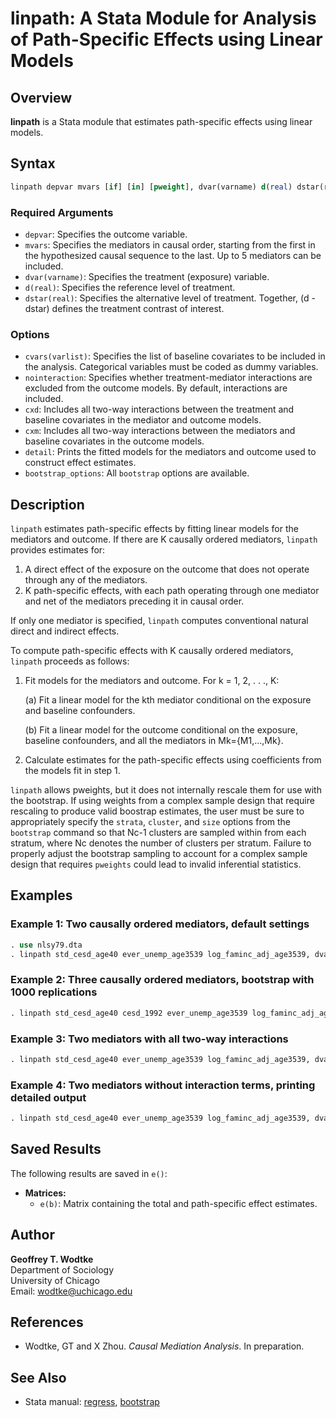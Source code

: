 # linpath: A Stata Module for Analysis of Path-Specific Effects using Linear Models

## Overview

**linpath** is a Stata module that estimates path-specific effects using linear models.

## Syntax

```stata
linpath depvar mvars [if] [in] [pweight], dvar(varname) d(real) dstar(real) [options]
```

### Required Arguments

- `depvar`: Specifies the outcome variable.
- `mvars`: Specifies the mediators in causal order, starting from the first in the hypothesized causal sequence to the last. Up to 5 mediators can be included.
- `dvar(varname)`: Specifies the treatment (exposure) variable.
- `d(real)`: Specifies the reference level of treatment.
- `dstar(real)`: Specifies the alternative level of treatment. Together, (d - dstar) defines the treatment contrast of interest.

### Options

- `cvars(varlist)`: Specifies the list of baseline covariates to be included in the analysis. Categorical variables must be coded as dummy variables.
- `nointeraction`: Specifies whether treatment-mediator interactions are excluded from the outcome models. By default, interactions are included.
- `cxd`: Includes all two-way interactions between the treatment and baseline covariates in the mediator and outcome models.
- `cxm`: Includes all two-way interactions between the mediators and baseline covariates in the outcome models.
- `detail`: Prints the fitted models for the mediators and outcome used to construct effect estimates.
- `bootstrap_options`: All `bootstrap` options are available.

## Description

`linpath` estimates path-specific effects by fitting linear models for the mediators and outcome. If there are K causally ordered mediators, `linpath` provides estimates for:

1. A direct effect of the exposure on the outcome that does not operate through any of the mediators.
2. K path-specific effects, with each path operating through one mediator and net of the mediators preceding it in causal order.

If only one mediator is specified, `linpath` computes conventional natural direct and indirect effects.

To compute path-specific effects with K causally ordered mediators, `linpath` proceeds as follows:

1. Fit models for the mediators and outcome. For k = 1, 2, . . ., K:

    (a) Fit a linear model for the kth mediator conditional on the exposure and baseline confounders.

    (b) Fit a linear model for the outcome conditional on the exposure, baseline confounders, and all the mediators in Mk={M1,...,Mk}.

2. Calculate estimates for the path-specific effects using coefficients from the models fit in step 1.

`linpath` allows pweights, but it does not internally rescale them for use with the bootstrap. If using weights from a complex sample design that require rescaling to produce valid boostrap estimates, the user must be sure to appropriately specify the `strata`, `cluster`, and `size` options from the `bootstrap` command so that Nc-1 clusters are sampled within from each stratum, where Nc denotes the number of clusters per stratum. Failure to properly adjust the bootstrap sampling to account for a complex sample design that requires `pweights` could lead to invalid inferential statistics.

## Examples

### Example 1: Two causally ordered mediators, default settings

```stata
. use nlsy79.dta
. linpath std_cesd_age40 ever_unemp_age3539 log_faminc_adj_age3539, dvar(att22) cvars(female black hispan paredu parprof parinc_prank famsize afqt3) d(1) dstar(0)
```

### Example 2: Three causally ordered mediators, bootstrap with 1000 replications

```stata
. linpath std_cesd_age40 cesd_1992 ever_unemp_age3539 log_faminc_adj_age3539, dvar(att22) cvars(female black hispan paredu parprof parinc_prank famsize afqt3) d(1) dstar(0) reps(1000)
```

### Example 3: Two mediators with all two-way interactions

```stata
. linpath std_cesd_age40 ever_unemp_age3539 log_faminc_adj_age3539, dvar(att22) cvars(female black hispan paredu parprof parinc_prank famsize afqt3) d(1) dstar(0) cxd cxm 
```

### Example 4: Two mediators without interaction terms, printing detailed output

```stata
. linpath std_cesd_age40 ever_unemp_age3539 log_faminc_adj_age3539, dvar(att22) cvars(female black hispan paredu parprof parinc_prank famsize afqt3) d(1) dstar(0) nointer detail
```

## Saved Results

The following results are saved in `e()`:

- **Matrices:**
  - `e(b)`: Matrix containing the total and path-specific effect estimates.

## Author

**Geoffrey T. Wodtke**  
Department of Sociology  
University of Chicago  
Email: [wodtke@uchicago.edu](mailto:wodtke@uchicago.edu)

## References

- Wodtke, GT and X Zhou. *Causal Mediation Analysis*. In preparation.

## See Also

- Stata manual: [regress](https://www.stata.com/manuals/rregress.pdf), [bootstrap](https://www.stata.com/manuals/rbootstrap.pdf)
